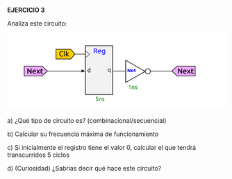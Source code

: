 **EJERCICIO 3**

Analiza este circuito:

![Image text](https://github.com/yolandalillo/2021-2022-ASAII/blob/main/S06/images/ejercicio3.png)


a) ¿Qué tipo de circuito es? (combinacional/secuencial)

b) Calcular su frecuencia máxima de funcionamiento

c) Si inicialmente el registro tiene el valor 0, calcular el que tendrá transcurridos 5 ciclos

d) (Curiosidad) ¿Sabrías decir qué hace este circuito?


